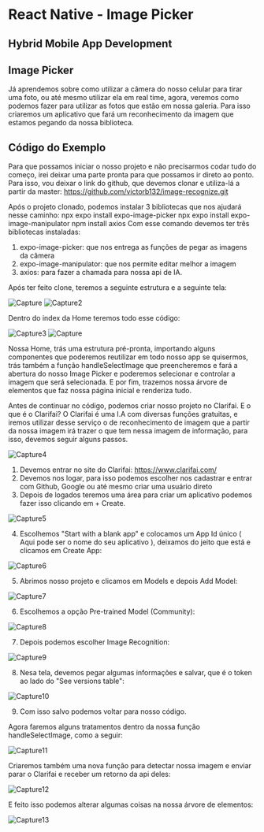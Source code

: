 # React Native - Image Picker

## Hybrid Mobile App Development

## Image Picker

Já aprendemos sobre como utilizar a câmera do nosso celular para tirar uma foto,
ou até mesmo utilizar ela em real time, agora, veremos como podemos fazer para
utilizar as fotos que estão em nossa galeria.
Para isso criaremos um aplicativo que fará um reconhecimento da imagem que
estamos pegando da nossa biblioteca.

## Código do Exemplo

Para que possamos iniciar o nosso projeto e não precisarmos codar tudo do
começo, irei deixar uma parte pronta para que possamos ir direto ao ponto.
Para isso, vou deixar o link do github, que devemos clonar e utiliza-lá a partir da
master:
https://github.com/victorb132/image-recognize.git

Após o projeto clonado, podemos instalar 3 bibliotecas que nos ajudará nesse
caminho:
npx expo install expo-image-picker
npx expo install expo-image-manipulator
npm install axios
Com esse comando devemos ter três bibliotecas instaladas:

1. expo-image-picker: que nos entrega as funções de pegar as imagens da câmera
2. expo-image-manipulator: que nos permite editar melhor a imagem
3. axios: para fazer a chamada para nossa api de IA.

Após ter feito clone, teremos a seguinte estrutura e a seguinte tela:

![Capture](https://github.com/jvsobraz/ImagePicker-FIAP/assets/100175547/52076e32-3ec7-4ca3-927a-bc048d5936d3) ![Capture2](https://github.com/jvsobraz/ImagePicker-FIAP/assets/100175547/0b3ae243-c995-4826-a1c3-de035074bf0d)

Dentro do index da Home teremos todo esse código:

![Capture3](https://github.com/jvsobraz/ImagePicker-FIAP/assets/100175547/6a398c7c-9fad-43a5-ae35-2a039dabee67)   ![Capture](https://github.com/jvsobraz/ImagePicker-FIAP/assets/100175547/9770a39d-1c65-41b6-9ee6-74f95913766d)

Nossa Home, trás uma estrutura pré-pronta, importando alguns componentes que
poderemos reutilizar em todo nosso app se quisermos, trás também a função
handleSelectImage que preencheremos e fará a abertura do nosso Image Picker e
poderemos selecionar e controlar a imagem que será selecionada.
E por fim, trazemos nossa árvore de elementos que faz nossa página inicial e
renderiza tudo.

Antes de continuar no código, podemos criar nosso projeto no Clarifai.
E o que é o Clarifai? O Clarifai é uma I.A com diversas funções gratuitas, e iremos
utilizar desse serviço o de reconhecimento de imagem que a partir da nossa imagem irá
trazer o que tem nessa imagem de informação, para isso, devemos seguir alguns
passos.

![Capture4](https://github.com/jvsobraz/ImagePicker-FIAP/assets/100175547/4232bb6d-62ac-4623-b287-148b71bf7b53)

1. Devemos entrar no site do Clarifai:
https://www.clarifai.com/
2. Devemos nos logar, para isso podemos escolher nos cadastrar e entrar com Github,
Google ou até mesmo criar uma usuário direto
3. Depois de logados teremos uma área para criar um aplicativo podemos fazer isso
clicando em + Create.

![Capture5](https://github.com/jvsobraz/ImagePicker-FIAP/assets/100175547/7f892fdd-0b54-40b3-91cb-5af6a99bbb70)

4. Escolhemos "Start with a blank app" e colocamos um App Id único ( Aqui pode ser o
nome do seu aplicativo ), deixamos do jeito que está e clicamos em Create App:

![Capture6](https://github.com/jvsobraz/ImagePicker-FIAP/assets/100175547/2fb8d657-a17f-4330-8991-f104b5665deb)

5. Abrimos nosso projeto e clicamos em Models e depois Add Model:

![Capture7](https://github.com/jvsobraz/ImagePicker-FIAP/assets/100175547/d1f5c6a6-e725-4168-9ff6-28f64a63d9b3)

6. Escolhemos a opção Pre-trained Model (Community):

![Capture8](https://github.com/jvsobraz/ImagePicker-FIAP/assets/100175547/bad091c0-1341-4f09-8d0b-3d3e2d70036a)

7. Depois podemos escolher Image Recognition:

![Capture9](https://github.com/jvsobraz/ImagePicker-FIAP/assets/100175547/cd1401fd-8793-4469-b661-7dbc00c5dcf2)

8. Nesa tela, devemos pegar algumas informações e salvar, que é o token ao lado do
"See versions table":

![Capture10](https://github.com/jvsobraz/ImagePicker-FIAP/assets/100175547/0abec5c5-6887-41bf-8b37-3eeb13362e3e)

9. Com isso salvo podemos voltar para nosso código.

Agora faremos alguns tratamentos dentro da nossa função handleSelectImage, como a
seguir:

![Capture11](https://github.com/jvsobraz/ImagePicker-FIAP/assets/100175547/78344233-f028-45ed-b490-f1bb72fa9e36)

Criaremos também uma nova função para detectar nossa imagem e enviar parar o
Clarifai e receber um retorno da api deles:

![Capture12](https://github.com/jvsobraz/ImagePicker-FIAP/assets/100175547/1d90171e-d034-4b45-9011-c91edb850d96)

E feito isso podemos alterar algumas coisas na nossa árvore de elementos:

![Capture13](https://github.com/jvsobraz/ImagePicker-FIAP/assets/100175547/db9aa5fd-cb3f-4188-851b-0b6996b84f04)
